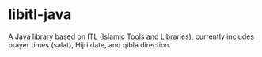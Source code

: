 libitl-java
===========

A Java library based on ITL (Islamic Tools and Libraries), currently includes prayer times (salat), Hijri date, and qibla direction.
